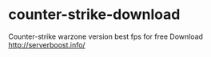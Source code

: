 # counter-strike-download
Counter-strike warzone version best fps for free Download http://serverboost.info/
